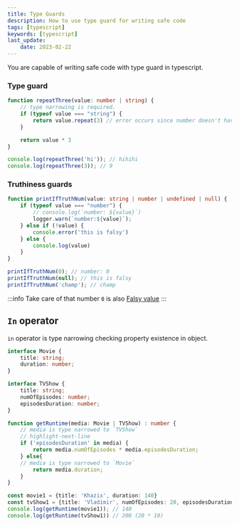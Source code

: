 ```yaml
---
title: Type Guards
description: How to use type guard for writing safe code
tags: [typescript]
keywords: [typescript]
last_update:
    date: 2023-02-22
---
```


You are capable of writing safe code with type guard in typescript.

### Type guard
```typescript
function repeatThree(value: number | string) {
    // type narrowing is required.
    if (typeof value === "string") {
        return value.repeat(3) // error occurs since number doesn't have repeat() method.
    }

    return value * 3
}

console.log(repeatThree('hi')); // hihihi
console.log(repeatThree(3)); // 9
```

### Truthiness guards
```typescript
function printIfTruthNum(value: string | number | undefined | null) {
    if (typeof value === "number") {
        // console.log(`number: ${value}`)
        logger.warn(`number:${value}`);
    } else if (!value) {
        console.error('this is falsy')
    } else {
        console.log(value)
    }
}

printIfTruthNum(0); // number: 0
printIfTruthNum(null); // this is falsy
printIfTruthNum('champ'); // champ
```

:::info
Take care of that number `0` is also [Falsy value](https://developer.mozilla.org/en-US/docs/Glossary/Falsy)
:::


## `In` operator
`in` operator is type narrowing checking property existence in object.

```typescript
interface Movie {
    title: string;
    duration: number;
}

interface TVShow {
    title: string;
    numOfEpisodes: number;
    episodesDuration: number;
}

function getRuntime(media: Movie | TVShow) : number {
    // media is type narrowed to `TVShow`
    // highlight-next-line
    if ('episodesDuration' in media) {
        return media.numOfEpisodes * media.episodesDuration;
    } else{
    // media is type narrowed to `Movie`
        return media.duration;
    }
}

const movie1 = {title: 'Khazix', duration: 140}
const tvShow1 = {title: 'Vladimir', numOfEpisodes: 20, episodesDuration: 10}
console.log(getRuntime(movie1)); // 140
console.log(getRuntime(tvShow1)) // 200 (20 * 10)
```
